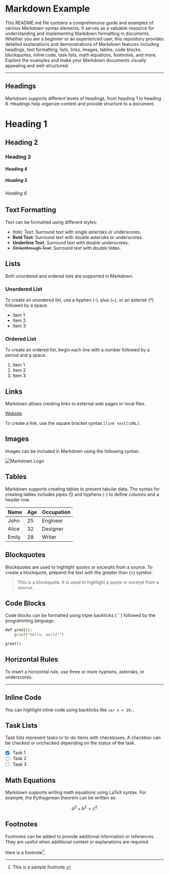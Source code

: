 # Markdown Example

This README.md file contains a comprehensive guide and examples of various Markdown syntax elements. It serves as a valuable resource for understanding and implementing Markdown formatting in documents. Whether you are a beginner or an experienced user, this repository provides detailed explanations and demonstrations of Markdown features including headings, text formatting, lists, links, images, tables, code blocks, blockquotes, inline code, task lists, math equations, footnotes, and more. Explore the examples and make your Markdown documents visually appealing and well-structured.

---

## Headings

Markdown supports different levels of headings, from heading 1 to heading 6. Headings help organize content and provide structure to a document.

# Heading 1
## Heading 2
### Heading 3
#### Heading 4
##### Heading 5
###### Heading 6

## Text Formatting

Text can be formatted using different styles:
- *Italic Text*: Surround text with single asterisks or underscores.
- **Bold Text**: Surround text with double asterisks or underscores.
- __Underline Text__: Surround text with double underscores.
- ~~Strikethrough Text~~: Surround text with double tildes.

## Lists

Both unordered and ordered lists are supported in Markdown.

### Unordered List

To create an unordered list, use a hyphen (-), plus (+), or an asterisk (*) followed by a space.

- Item 1
- Item 2
- Item 3

### Ordered List

To create an ordered list, begin each line with a number followed by a period and a space.

1. Item 1
2. Item 2
3. Item 3

## Links

Markdown allows creating links to external web pages or local files.

[Website](https://daringfireball.net/projects/markdown/)

To create a link, use the square bracket syntax `[link text](URL)`.

## Images

Images can be included in Markdown using the following syntax:

![Markdown Logo](https://upload.wikimedia.org/wikipedia/commons/4/48/Markdown-mark.svg)

## Tables

Markdown supports creating tables to present tabular data. The syntax for creating tables includes pipes (|) and hyphens (-) to define columns and a header row.

| Name   | Age | Occupation |
|--------|-----|------------|
| John   | 25  | Engineer   |
| Alice  | 32  | Designer   |
| Emily  | 28  | Writer     |

## Blockquotes

Blockquotes are used to highlight quotes or excerpts from a source. To create a blockquote, prepend the text with the greater than (>) symbol.

> This is a blockquote. It is used to highlight a quote or excerpt from a source.

## Code Blocks

Code blocks can be formatted using triple backticks (```) followed by the programming language.

```python
def greet():
    print("Hello, world!")

greet()
```

## Horizontal Rules

To insert a horizontal rule, use three or more hyphens, asterisks, or underscores.

---

## Inline Code

You can highlight inline code using backticks like `var x = 10;`.

## Task Lists

Task lists represent tasks or to-do items with checkboxes. A checkbox can be checked or unchecked depending on the status of the task.

- [x] Task 1
- [ ] Task 2
- [ ] Task 3

## Math Equations

Markdown supports writing math equations using LaTeX syntax. For example, the Pythagorean theorem can be written as:

$$a^2 + b^2 = c^2$$

## Footnotes

Footnotes can be added to provide additional information or references. They are useful when additional context or explanations are required.

Here is a footnote[^1].

[^1]: This is a sample footnote.
